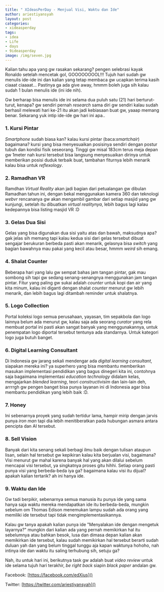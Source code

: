 ```yaml
---
title: " XIdeasPerDay - Menjual Visi, Waktu dan Ide"
author: ariestiyansyah
layout: post
categories:
- xideasperday
tags:
- idea
- Life
- days
- 9ideasperday
image: /img/seven.jpg
---
```


Kalian tahu apa yang gw rasakan sekarang? pengen selebrasi kayak Ronaldo setelah mencetak gol, GOOOOOOOOL!!! Tujuh hari sudah gw menulis ide-ide ini dan kalian yang tetap membaca gw ucapkan terima kasih ciaaat ciaaaat... Pastinya ga ada give away, hmmm boleh juga sih kalau sudah 1 bulan menulis ide (ini ide nih).

Gw berharap bisa menulis ide ini selama dua puluh satu (21) hari berturut-turut, kenapa? gw sendiri pernah *research* sama diri gw sendiri kalau sudah berhasil melewati hari ke-21 itu akan jadi kebiasaan buat gw, yaaap memang benar. Sekarang yuk intip ide-ide gw hari ini apa..

### 1. Kursi  Pintar
*Smartphone* sudah biasa kan? kalau kursi pintar (baca:*smartchair*) bagaimana? kursi yang bisa menyesuaikan posisinya sendiri dengan postur tubuh dan kondisi fisik seseorang. Tinggi gw misal 183cm terus meja depan gw 1meter nah kursi tersebut bisa langsung menyesuaikan dirinya untuk memberikan posisi duduk terbaik buat, tambahan fiturnya lebih menarik kalau bisa untuk *reflexology*.

### 2. Ramadhan VR
Ramdhan  *Virtual Reality* akan jadi bagian dari petualangan gw dibulan Ramadhan tahun ini, dengan bekal menggunakan kamera 360 dan teknologi *webvr* rencananya gw akan mengambil gambar dari setiap masjid yang gw kunjungi, setelah itu dibuatkan *virtual realitynya*, lebih bagus lagi kalau kedepannya bisa listing masjid VR :D

### 3. Gelas Dua Sisi
Gelas yang bisa digunakan dua sisi yaitu atas dan bawah, maksudnya apa? gak jelas sih memang tapi kalau kedua sisi dari gelas tersebut dibuat sengajar berukuran berbeda pasti akan menarik, gelasnya bisa *switch* yang bagian bawahnya mau pakai yang kecil atau besar, hmmm *weird* sih emang.

### 4. Shalat Counter
Beberapa hari yang lalu gw sempat bahas jam tangan pintar, gak mau sombong sih tapi gw sedang senang-senangnya menggunakan jam tangan pintar. Fitur yang paling gw sukai adalah *counter* untuk kopi dan air yang kita minum, kalau ini diganti dengan shalat *counter* menurut gw lebih menarik, dan lebih bagus lagi ditambah reminder untuk shalatnya.

### 5. Logo Collection
Portal koleksi logo semua perusahaan, yayasan, tim sepakbola dan logo lainnya belum ada menurut gw, kalau saja ada seorang *curator* yang rela membuat portal ini pasti akan sangat banyak yang menggunakannya, untuk penempatan logo diportal tersebut tentunya ada standarnya. Untuk kategori logo juga butuh banget.

### 6. Digital Learning Consultant
Di Indonesia gw jarang sekali mendengar ada *digital learning consultant*, siapakan mereka ini? ya superhero yang bisa membantu memberikan masukan implementasi pendidikan yang bagus dinegeri kita ini, contohnya saja bagaimana implementasi *education technology* didalam kelas, mengajarkan *blended learning*, teori *constructivisim* dan lain-lain deh, arrrrgh gw pengen banget bisa punya layanan ini di Indonesia agar bisa membantu pendidikan yang lebih baik :D.

### 7. Honey
Ini sebenarnya proyek yang sudah tertidur lama, hampir mirip dengan jarvis punya *iron man* tapi dia lebih menitiberatkan pada hubungan asmara antara pencipta dan AI tersebut. 

### 8. Sell Vision
Banyak dari kita senang sekali berbagi ilmu baik dengan tulisan ataupun lisan, selain hal tersebut gw kepikiran kalau kita berjualan visi, bagaimana? Visi menurut gw mahal karena banyak hal yang akan dilalui sebelum mencapai visi tersebut, ya singkatnya proses gitu hihhi. Setiap orang pasti punya visi yang berbeda-beda iya ga? bagaimana kalau visi itu dijual? apakah kalian tertarik? ah ini hanya ide.

### 9. Waktu dan Ide
Gw tadi berpikir, sebenarnya semua manusia itu punya ide yang sama hanya saja waktu mereka mendapatkan ide itu berbeda-beda, mungkin sebelum om Thomas Edison menemukan lampu sudah ada orang yang memiliki ide tersebut tapi tidak mengimplementasikannya. 

Kalau gw tanya apakah kalian punya ide "Menyalakan ide dengan mengetuk layarnya?" mungkin dari kalian ada yang pernah memikirkan hal itu sebelumnya atau bahkan besok, lusa dan dimasa depan kalian akan memikirkan ide tersebut, kalau sudah memikirkan hal tersebut berarti sudah duluan yah dan yang belum tinggal tunggu aja kapan waktunya hohoho, nah intinya ide dan waktu itu saling terhubung sih, setuju ga? 

Nah, itu untuk hari ini, berikutnya task gw adalah buat *video review* untuk ide selama tujuh hari terakhir, *be right back* siapin *black paper* andalan gw.


Facebook: [https://facebook.com/edXius]()

Twitter: [https://twitter.com/ariestiyansyah]()